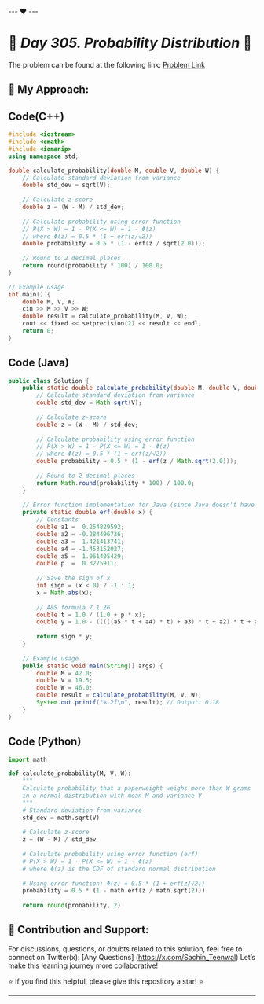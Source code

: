 --- ❤️ ---

# 🚀 _Day 305. Probability Distribution_ 🧠


The problem can be found at the following link: [Problem Link](https://www.interviewbit.com/problems/probability-distribution/)

## 🎯 **My Approach:**


## Code(C++)
```cpp
#include <iostream>
#include <cmath>
#include <iomanip>
using namespace std;

double calculate_probability(double M, double V, double W) {
    // Calculate standard deviation from variance
    double std_dev = sqrt(V);
    
    // Calculate z-score
    double z = (W - M) / std_dev;
    
    // Calculate probability using error function
    // P(X > W) = 1 - P(X <= W) = 1 - Φ(z)
    // where Φ(z) = 0.5 * (1 + erf(z/√2))
    double probability = 0.5 * (1 - erf(z / sqrt(2.0)));
    
    // Round to 2 decimal places
    return round(probability * 100) / 100.0;
}

// Example usage
int main() {
    double M, V, W;
    cin >> M >> V >> W;
    double result = calculate_probability(M, V, W);
    cout << fixed << setprecision(2) << result << endl;
    return 0;
}
```

## Code (Java)

```java
public class Solution {
    public static double calculate_probability(double M, double V, double W) {
        // Calculate standard deviation from variance
        double std_dev = Math.sqrt(V);
        
        // Calculate z-score
        double z = (W - M) / std_dev;
        
        // Calculate probability using error function
        // P(X > W) = 1 - P(X <= W) = 1 - Φ(z)
        // where Φ(z) = 0.5 * (1 + erf(z/√2))
        double probability = 0.5 * (1 - erf(z / Math.sqrt(2.0)));
        
        // Round to 2 decimal places
        return Math.round(probability * 100) / 100.0;
    }
    
    // Error function implementation for Java (since Java doesn't have built-in erf)
    private static double erf(double x) {
        // Constants
        double a1 =  0.254829592;
        double a2 = -0.284496736;
        double a3 =  1.421413741;
        double a4 = -1.453152027;
        double a5 =  1.061405429;
        double p  =  0.3275911;
        
        // Save the sign of x
        int sign = (x < 0) ? -1 : 1;
        x = Math.abs(x);
        
        // A&S formula 7.1.26
        double t = 1.0 / (1.0 + p * x);
        double y = 1.0 - (((((a5 * t + a4) * t) + a3) * t + a2) * t + a1) * t * Math.exp(-x * x);
        
        return sign * y;
    }
    
    // Example usage
    public static void main(String[] args) {
        double M = 42.0;
        double V = 19.5;
        double W = 46.0;
        double result = calculate_probability(M, V, W);
        System.out.printf("%.2f\n", result); // Output: 0.18
    }
}
```

## Code (Python)

```python
import math

def calculate_probability(M, V, W):
    """
    Calculate probability that a paperweight weighs more than W grams
    in a normal distribution with mean M and variance V
    """
    # Standard deviation from variance
    std_dev = math.sqrt(V)
    
    # Calculate z-score
    z = (W - M) / std_dev
    
    # Calculate probability using error function (erf)
    # P(X > W) = 1 - P(X <= W) = 1 - Φ(z)
    # where Φ(z) is the CDF of standard normal distribution
    
    # Using error function: Φ(z) = 0.5 * (1 + erf(z/√2))
    probability = 0.5 * (1 - math.erf(z / math.sqrt(2)))
    
    return round(probability, 2)
```



## 🎯 **Contribution and Support:**

For discussions, questions, or doubts related to this solution, feel free to connect on Twitter(x): [Any Questions] (https://x.com/Sachin_Teenwal) Let’s make this learning journey more collaborative!

⭐ If you find this helpful, please give this repository a star! ⭐

---
